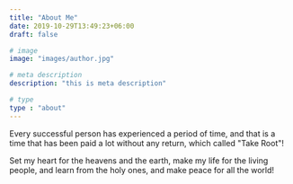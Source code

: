```yaml
---
title: "About Me"
date: 2019-10-29T13:49:23+06:00
draft: false

# image
image: "images/author.jpg"

# meta description
description: "this is meta description"

# type
type : "about"
---
```


Every successful person has experienced a period of time, and that is a time that has been paid a lot without any return, which called "Take Root"!

Set my heart for the heavens and the earth, make my life for the living people, and learn from the holy ones, and make peace for all the world!
